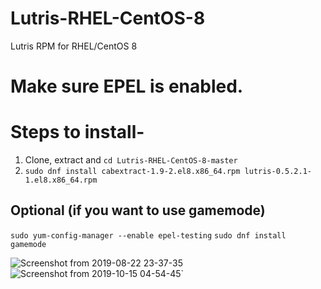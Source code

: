 # Lutris-RHEL-CentOS-8
Lutris RPM for RHEL/CentOS 8

# Make sure EPEL is enabled.

# Steps to install-

1. Clone, extract and `cd Lutris-RHEL-CentOS-8-master`
2. `sudo dnf install cabextract-1.9-2.el8.x86_64.rpm lutris-0.5.2.1-1.el8.x86_64.rpm`

## Optional (if you want to use gamemode)
`sudo yum-config-manager --enable epel-testing` 
`sudo dnf install gamemode`

![Screenshot from 2019-08-22 23-37-35](https://user-images.githubusercontent.com/40650341/63538991-afcf1200-c536-11e9-9c4b-e3a03b85024c.png)
![Screenshot from 2019-10-15 04-54-45](https://user-images.githubusercontent.com/40650341/66789231-61237000-ef08-11e9-9f67-cd34005e4e80.png)`
